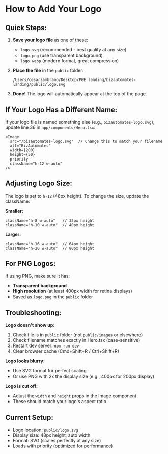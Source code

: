 # How to Add Your Logo

## Quick Steps:

1. **Save your logo file** as one of these:
   - `logo.svg` (recommended - best quality at any size)
   - `logo.png` (use transparent background)
   - `logo.webp` (modern format, great compression)

2. **Place the file** in the `public` folder:
   ```
   /Users/cesarzambrano/Desktop/PGE landing/bizautomates-landing/public/logo.svg
   ```

3. **Done!** The logo will automatically appear at the top of the page.

## If Your Logo Has a Different Name:

If your logo file is named something else (e.g., `bizautomates-logo.svg`), update line 36 in `app/components/Hero.tsx`:

```tsx
<Image
  src="/bizautomates-logo.svg"  // Change this to match your filename
  alt="BizAutomates"
  width={200}
  height={50}
  priority
  className="h-12 w-auto"
/>
```

## Adjusting Logo Size:

The logo is set to `h-12` (48px height). To change the size, update the className:

**Smaller:**
```tsx
className="h-8 w-auto"   // 32px height
className="h-10 w-auto"  // 40px height
```

**Larger:**
```tsx
className="h-16 w-auto"  // 64px height
className="h-20 w-auto"  // 80px height
```

## For PNG Logos:

If using PNG, make sure it has:
- **Transparent background**
- **High resolution** (at least 400px width for retina displays)
- Saved as `logo.png` in the `public` folder

## Troubleshooting:

**Logo doesn't show up:**
1. Check file is in `public` folder (not `public/images` or elsewhere)
2. Check filename matches exactly in Hero.tsx (case-sensitive)
3. Restart dev server: `npm run dev`
4. Clear browser cache (Cmd+Shift+R / Ctrl+Shift+R)

**Logo looks blurry:**
- Use SVG format for perfect scaling
- Or use PNG with 2x the display size (e.g., 400px for 200px display)

**Logo is cut off:**
- Adjust the `width` and `height` props in the Image component
- These should match your logo's aspect ratio

## Current Setup:

- Logo location: `public/logo.svg`
- Display size: 48px height, auto width
- Format: SVG (scales perfectly at any size)
- Loads with priority (optimized for performance)
